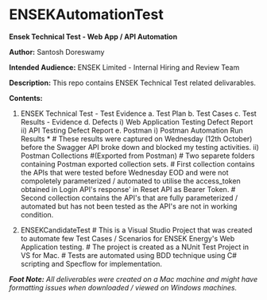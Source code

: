 # ENSEKAutomationTest
**Ensek Technical Test - Web App / API Automation**

**Author:** Santosh Doreswamy

**Intended Audience:** ENSEK Limited - Internal Hiring and Review Team


**Description:** This repo contains ENSEK Technical Test related delivarables. 

**Contents:**
  1. ENSEK Technical Test - Test Evidence
    a. Test Plan
    b. Test Cases
    c. Test Results - Evidence
    d. Defects
       i) Web Application Testing Defect Report
      ii) API Testing Defect Report
    e. Postman
       i) Postman Automation Run Results
         * <Contains Automated API Execution Results Exported from Postman> 
         # These results were captured on Wednesday (12th October) before the Swagger API broke down and blocked my testing activities.
      ii) Postman Collections #(Exported from Postman)
         # Two separete folders containing Postman exported collection sets.
         # First collection contains the APIs that were tested before Wednesday EOD and were not compoletely parameterized / automated to utilise the access_token obtained in Login API's response' in Reset API as Bearer Token.
         # Second collection contains the API's that are fully parameterized / automated but has not been tested as the API's are not in working condition.
  
    
  2. ENSEKCandidateTest
    # This is a Visual Studio Project that was created to automate few Test Cases / Scenarios for ENSEK Energy's Web Application testing.
    # The project is created as a NUnit Test Project in VS for Mac.
    # Tests are automated using BDD technique using C# scripting and Specflow for implementation.

  
  _**Foot Note:** All deliverables were created on a Mac machine and might have formatting issues when downloaded / viewed on Windows machines._
  

